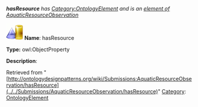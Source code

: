 ___hasResource__ has [Category:OntologyElement](../../Category/OntologyElement "Category:OntologyElement") and is an [element of](../../Property/ElementOf "Property:ElementOf") [AquaticResourceObservation](../../Submissions/AquaticResourceObservation "Submissions:AquaticResourceObservation")_


  




[![ObjectProperty](../../images/thumb/c/c3/ObjectProperty.gif/45px-ObjectProperty.gif)](../../Image/ObjectProperty.gif "ObjectProperty")
__Name__: hasResource 


__Type:__ owl:ObjectProperty 


__Description__: 





Retrieved from "[http://ontologydesignpatterns.org/wiki/Submissions:AquaticResourceObservation/hasResource](../../Submissions/AquaticResourceObservation/hasResource)"
 [Category](http://ontologydesignpatterns.org/wiki/Special:Categories "Special:Categories"): [OntologyElement](../../Category/OntologyElement "Category:OntologyElement")